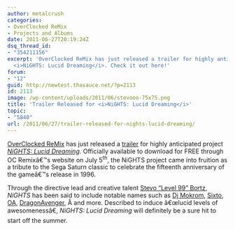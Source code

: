 ```yaml
---
author: metalcrush
categories:
- OverClocked ReMix
- Projects and Albums
date: 2011-06-27T20:19:24Z
dsq_thread_id:
- "354211156"
excerpt: 'OverClocked ReMix has just released a trailer for highly anticipated project
  <i>NiGHTS: Lucid Dreaming</i>. Check it out here!'
forum:
- "12"
guid: http://newtest.thasauce.net/?p=2113
id: 2113
image: /wp-content/uploads/2011/06/stevooo-75x75.png
title: 'Trailer Released for <i>NiGHTS: Lucid Dreaming</i>'
topic:
- "5840"
url: /2011/06/27/trailer-released-for-nights-lucid-dreaming/
---
```


[OverClocked ReMix](http://ocremix.org/) has just released a [trailer](http://www.youtube.com/watch?v=-3FkTGyw84I) for highly anticipated project [_NiGHTS: Lucid Dreaming_](http://www.nightsintodreams.com/). Officially available to download for FREE through OC Remixâ€™s website on July 5<sup>th</sup>, the NiGHTS project came into fruition as a tribute to the Sega Saturn classic to celebrate the fifteenth anniversary of the gameâ€™s release in 1996.

Through the directive lead and creative talent [Stevo &#8220;Level 99&#8221; Bortz](http://remix.thasauce.net/mixer/level-99/), _NiGHTS_ has been said to include notable names such as [Dj Mokrom](http://remix.thasauce.net/mixer/djmokram/), [Sixto](http://remix.thasauce.net/mixer/sixto-sounds/), [OA](http://remix.thasauce.net/mixer/oa/), [DragonAvenger](http://remix.thasauce.net/mixer/dragonavenger/), Â and more. Described to induce â€œlucid levels of awesomenessâ€, _NiGHTS: Lucid Dreaming_ will definitely be a sure hit to start off the summer.